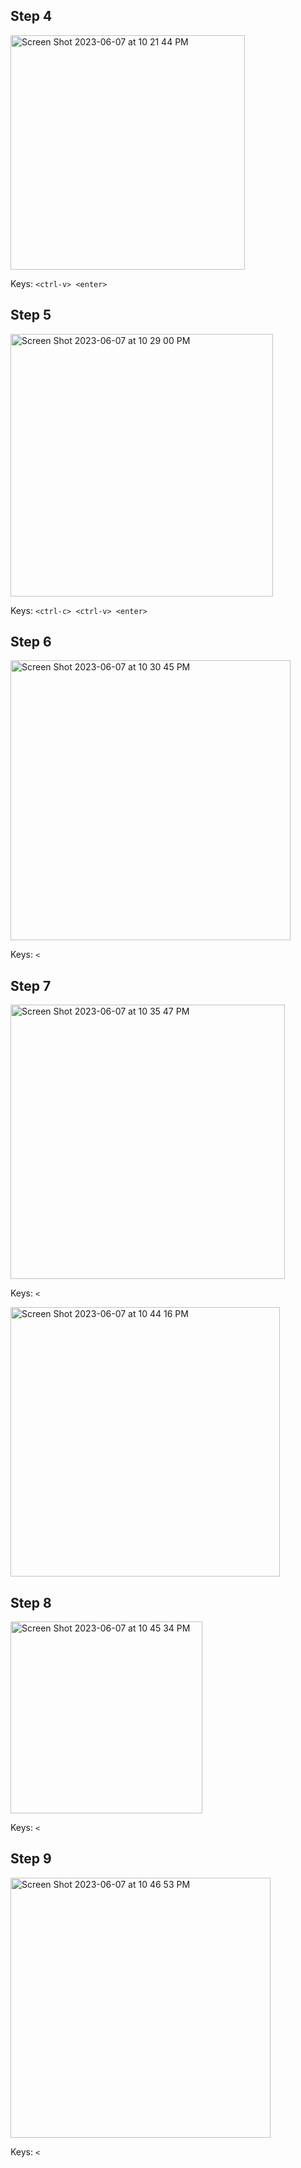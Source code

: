 ## Step 4

<img width="375" alt="Screen Shot 2023-06-07 at 10 21 44 PM" src="https://github.com/brrandonkim/cse15l-lab-reports/assets/110199983/0ec5e70d-3fc9-4c17-ae6c-68b75132e134">

Keys: `<ctrl-v> <enter>`

## Step 5

<img width="420" alt="Screen Shot 2023-06-07 at 10 29 00 PM" src="https://github.com/brrandonkim/cse15l-lab-reports/assets/110199983/abeedeb9-b77e-4ea7-a53d-edf8b20e94f2">

Keys: `<ctrl-c> <ctrl-v> <enter>`

## Step 6

<img width="448" alt="Screen Shot 2023-06-07 at 10 30 45 PM" src="https://github.com/brrandonkim/cse15l-lab-reports/assets/110199983/81282c90-ce85-4878-a215-4bc7bff04da5">

Keys: `<`

## Step 7

<img width="439" alt="Screen Shot 2023-06-07 at 10 35 47 PM" src="https://github.com/brrandonkim/cse15l-lab-reports/assets/110199983/2b628fb7-beab-4820-a515-74c22e08835c">

Keys: `<`

<img width="431" alt="Screen Shot 2023-06-07 at 10 44 16 PM" src="https://github.com/brrandonkim/cse15l-lab-reports/assets/110199983/a3c81d32-4f94-4e17-b40a-5635cbe23589">

## Step 8
<img width="307" alt="Screen Shot 2023-06-07 at 10 45 34 PM" src="https://github.com/brrandonkim/cse15l-lab-reports/assets/110199983/6e5e5402-3ebf-4dc7-bbc8-f8836b124c3c">

Keys: `<`

## Step 9

<img width="416" alt="Screen Shot 2023-06-07 at 10 46 53 PM" src="https://github.com/brrandonkim/cse15l-lab-reports/assets/110199983/8abde857-ac6f-473b-b579-8ccdc81dd9e9">

Keys: `<`
